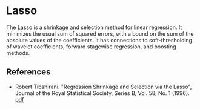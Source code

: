 # Lasso

The Lasso is a shrinkage and selection method for linear regression. It minimizes the usual sum of squared errors, with a bound on the sum of the absolute values of the coefficients. It has connections to soft-thresholding of wavelet coefficients, forward stagewise regression, and boosting methods.

## References

- Robert Tibshirani. "Regression Shrinkage and Selection via the Lasso", Journal of the Royal Statistical Society, Series B, Vol. 58, No. 1 (1996). [pdf](https://webdoc.agsci.colostate.edu/koontz/arec-econ535/papers/Tibshirani%20(JRSS-B%201996).pdf)

